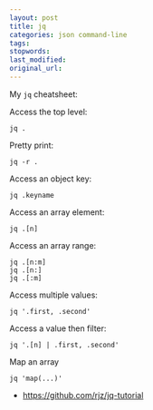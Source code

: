 ```yaml
---
layout: post
title: jq
categories: json command-line
tags:
stopwords:
last_modified:
original_url:
---
```


My `jq` cheatsheet:

<!--more-->

Access the top level:

	jq .

Pretty print:

	jq -r .

Access an object key:

	jq .keyname

Access an array element:

	jq .[n]

Access an array range:

	jq .[n:m]
	jq .[n:]
	jq .[:m]

Access multiple values:

	jq '.first, .second'

Access a value then filter:

	jq '.[n] | .first, .second'

Map an array

	jq 'map(...)'


* https://github.com/rjz/jq-tutorial

